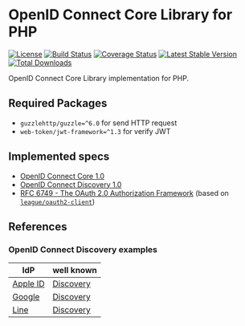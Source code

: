 # OpenID Connect Core Library for PHP

[![License][license-svg]][license-link]
[![Build Status][travis-svg]][travis-link]
[![Coverage Status][coveralls-svg]][coveralls-link]
[![Latest Stable Version][latest-stable-svg]][packagist-link]
[![Total Downloads][total-download-svg]][packagist-link]

OpenID Connect Core Library implementation for PHP.

## Required Packages

* `guzzlehttp/guzzle=^6.0` for send HTTP request
* `web-token/jwt-framework=^1.3` for verify JWT

## Implemented specs

* [OpenID Connect Core 1.0][spec-openid-core]
* [OpenID Connect Discovery 1.0][spec-openid-discovery]
* [RFC 6749 - The OAuth 2.0 Authorization Framework][spec-rfc6749] (based on [`league/oauth2-client`](https://oauth2-client.thephpleague.com/))

[spec-openid-core]: https://openid.net/specs/openid-connect-core-1_0.html
[spec-openid-discovery]: https://openid.net/specs/openid-connect-discovery-1_0.html
[spec-rfc6749]: https://tools.ietf.org/html/rfc6749

## References

### OpenID Connect Discovery examples

| IdP | well known |
| --- | --- |
| [Apple ID](https://developer.apple.com/sign-in-with-apple/) | [Discovery](https://appleid.apple.com/auth/.well-known/openid-configuration) |
| [Google](https://developers.google.com/identity/protocols/OpenIDConnect) | [Discovery](https://accounts.google.com/.well-known/openid-configuration) |
| [Line](https://developers.line.biz/en/docs/line-login/web/integrate-line-login/) | [Discovery](https://access.line.me/.well-known/openid-configuration) |

[license-svg]: https://img.shields.io/badge/license-MIT-brightgreen.svg
[travis-svg]: https://travis-ci.com/oidcphp/core.svg?branch=master
[coveralls-svg]: https://coveralls.io/repos/github/oidcphp/core/badge.svg?branch=master
[latest-stable-svg]: https://poser.pugx.org/oidc/core/v/stable
[total-download-svg]: https://poser.pugx.org/oidc/core/d/total.svg
[license-link]: https://github.com/oidcphp/core/blob/master/LICENSE
[travis-link]: https://travis-ci.com/oidcphp/core
[coveralls-link]: https://coveralls.io/github/oidcphp/core
[packagist-link]: https://packagist.org/packages/oidc/core
